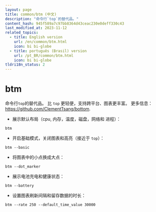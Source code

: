 ```yaml
---
layout: page
title: common/btm (中文)
description: "命令行`top`的替代品。"
content_hash: 945f589a7c97bb8364d43ceac230e0deff330c43
last_modified_at: 2023-11-12
related_topics:
  - title: English version
    url: /en/common/btm.html
    icon: bi bi-globe
  - title: português (Brasil) version
    url: /pt_BR/common/btm.html
    icon: bi bi-globe
tldri18n_status: 2
---
```

# btm

命令行`top`的替代品。
比 `top` 更轻便，支持跨平台、图表更丰富。
更多信息：<https://github.com/ClementTsang/bottom>.

- 展示默认布局（cpu, 内存，温度，磁盘，网络和 进程）：

`btm`

- 开启基础模式，关闭图表和高亮（接近于 `top`）：

`btm --basic`

- 将图表中的小点换成大点：

`btm --dot_marker`

- 展示电池充电和健康状态：

`btm --battery`

- 设置图表刷新间隔和留存数据的时长：

`btm --rate 250 --default_time_value 30000`
